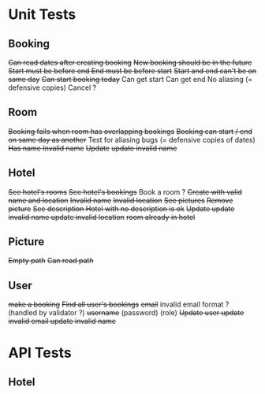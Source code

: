 # Unit Tests

## Booking

~~Can read dates after creating booking~~
~~New booking should be in the future~~
~~Start must be before end
End must be before start~~
~~Start and end can't be on same day~~
~~Can start booking today~~
Can get start
Can get end
No aliasing (= defensive copies)
Cancel ?

## Room

~~Booking fails when room has overlapping bookings~~
~~Booking can start / end on same day as another~~
Test for aliasing bugs (= defensive copies of dates)
~~Has name
Invalid name~~
~~Update~~
~~update invalid name~~

## Hotel

~~See hotel's rooms~~
~~See hotel's bookings~~
Book a room ?
~~Create with valid name and location~~
~~Invalid name~~
~~Invalid location~~
~~See pictures~~
~~Remove picture~~
~~See description
Hotel with no description is ok~~
~~Update
update invalid name
update invalid location~~
~~room already in hotel~~

## Picture

~~Empty path~~
~~Can read path~~

## User

~~make a booking~~
~~Find all user's bookings~~
~~email~~
invalid email format ? (handled by validator ?)
~~username~~
(password)
(role)
~~Update user
update invalid email
update invalid name~~

# API Tests

## Hotel
